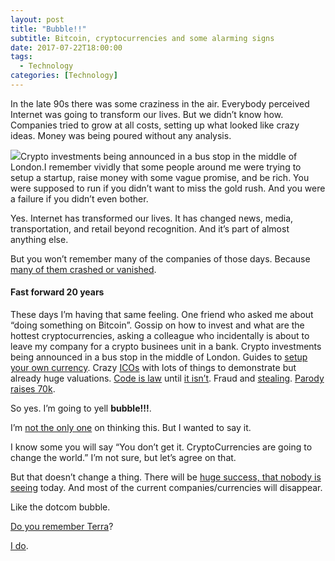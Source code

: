```yaml
---
layout: post
title: "Bubble!!"
subtitle: Bitcoin, cryptocurrencies and some alarming signs
date: 2017-07-22T18:00:00
tags:
  - Technology
categories: [Technology]
---
```


In the late 90s there was some craziness in the air. Everybody perceived Internet was going to transform our lives. But we didn’t know how. Companies tried to grow at all costs, setting up what looked like crazy ideas. Money was being poured without any analysis.

![](/img/1*uRn-BXqgHDZe6ZDhDZuW-A.jpeg)Crypto investments being announced in a bus stop in the middle of London.I remember vividly that some people around me were trying to setup a startup, raise money with some vague promise, and be rich. You were supposed to run if you didn’t want to miss the gold rush. And you were a failure if you didn’t even bother.

Yes. Internet has transformed our lives. It has changed news, media, transportation, and retail beyond recognition. And it’s part of almost anything else.

But you won’t remember many of the companies of those days. Because [many of them crashed or vanished](http://uk.businessinsider.com/where-are-the-kings-of-the-1990s-dot-com-bubble-bust-2016-12).

#### Fast forward 20 years

These days I’m having that same feeling. One friend who asked me about “doing something on Bitcoin”. Gossip on how to invest and what are the hottest cryptocurrencies, asking a colleague who incidentally is about to leave my company for a crypto businees unit in a bank. Crypto investments being announced in a bus stop in the middle of London. Guides to [setup your own currency](https://www.ethereum.org/token). Crazy [ICOs](https://medium.com/@ourielohayon/icos-for-dummies-like-me-1e82a8bc27f4) with lots of things to demonstrate but already huge valuations. [Code is law](https://medium.com/@pamelawjd/the-evolution-of-code-as-law-watching-the-dao-take-its-first-steps-dd94aef8de0f) until [it isn’t](http://www.coindesk.com/ethereum-executes-blockchain-hard-fork-return-dao-investor-funds/). Fraud and [stealing](https://medium.freecodecamp.org/a-hacker-stole-31m-of-ether-how-it-happened-and-what-it-means-for-ethereum-9e5dc29e33ce). [Parody raises 70k](https://uetoken.com/).

So yes. I’m going to yell **bubble!!!**.

I’m [not the only one](https://twitter.com/patio11/status/879120318127718400) on thinking this. But I wanted to say it.

I know some you will say “You don’t get it. CryptoCurrencies are going to change the world.” I’m not sure, but let’s agree on that.

But that doesn’t change a thing. There will be [huge success, that nobody is seeing](http://www.minyanville.com/special-features/articles/excite-google-microsoft-yahoo-apple-bankruptcy/4/23/2010/id/27013) today. And most of the current companies/currencies will disappear.

Like the dotcom bubble.

[Do you remember Terra](https://www.wsj.com/articles/SB958498009285477979)?

[I do](http://www.mediamoves.com/2017/07/terra-shuts-u-s-spain-latin-america-spanish-language-portals.html).
